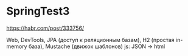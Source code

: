 # SpringTest3

https://habr.com/post/333756/

Web, DevTools, JPA (доступ к реляционным базам), H2 (простая in-memory база), Mustache (движок шаблонов)
js: JSON -> html
